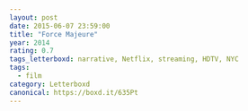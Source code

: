```yaml
---
layout: post 
date: 2015-06-07 23:59:00
title: "Force Majeure"
year: 2014
rating: 0.7
tags_letterboxd: narrative, Netflix, streaming, HDTV, NYC
tags:
  - film
category: Letterboxd
canonical: https://boxd.it/635Pt
---
```

